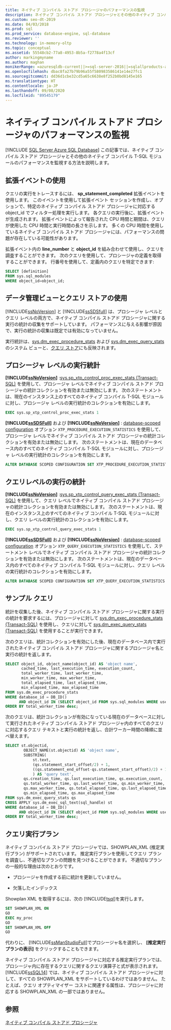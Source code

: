 ```yaml
---
title: ネイティブ コンパイル ストアド プロシージャのパフォーマンスの監視
description: ネイティブ コンパイル ストアド プロシージャとその他のネイティブ コンパイル T-SQL モジュールのパフォーマンスを監視する方法を説明します。
ms.custom: seo-dt-2019
ms.date: 04/03/2018
ms.prod: sql
ms.prod_service: database-engine, sql-database
ms.reviewer: ''
ms.technology: in-memory-oltp
ms.topic: conceptual
ms.assetid: 55548cb2-77a8-4953-8b5a-f2778a4f13cf
author: markingmyname
ms.author: maghan
monikerRange: =azuresqldb-current||>=sql-server-2016||=sqlallproducts-allversions||>=sql-server-linux-2017||=azuresqldb-mi-current
ms.openlocfilehash: dbac8fa27b79b96a55f580983586141e14e27fc1
ms.sourcegitcommit: dd36d1cbe32cd5a65c6638e8f252b0bd8145e165
ms.translationtype: HT
ms.contentlocale: ja-JP
ms.lasthandoff: 09/08/2020
ms.locfileid: "89545179"
---
```

# <a name="monitoring-performance-of-natively-compiled-stored-procedures"></a>ネイティブ コンパイル ストアド プロシージャのパフォーマンスの監視

[!INCLUDE [SQL Server Azure SQL Database](../../includes/applies-to-version/sql-asdb.md)]
  この記事では、ネイティブ コンパイル ストアド プロシージャとその他のネイティブ コンパイル T-SQL モジュールのパフォーマンスを監視する方法を説明します。  
  
## <a name="using-extended-events"></a>拡張イベントの使用  
 クエリの実行をトレースするには、 **sp_statement_completed** 拡張イベントを使用します。 このイベントを使用して拡張イベント セッションを作成し、オプションで、特定のネイティブ コンパイル ストアド プロシージャに対応する object_id でフィルター処理を実行します。 各クエリの実行後に、拡張イベントが生成されます。 拡張イベントによって報告された CPU 時間と期間は、クエリが使用した CPU 時間と実行時間の長さを示します。 多くの CPU 時間を使用しているネイティブ コンパイル ストアド プロシージャには、パフォーマンスの問題が存在している可能性があります。  
  
拡張イベント内の **line_number** と **object_id** を組み合わせて使用し、クエリを調査することができます。 次のクエリを使用して、プロシージャの定義を取得することができます。 行番号を使用して、定義内のクエリを特定できます:  
  
```sql  
SELECT [definition]
FROM sys.sql_modules
WHERE object_id=object_id;
```  
    
## <a name="using-data-management-views-and-query-store"></a>データ管理ビューとクエリ ストアの使用
 [!INCLUDE[ssNoVersion](../../includes/ssnoversion-md.md)] と [!INCLUDE[ssSDSfull](../../includes/sssdsfull-md.md)] は、プロシージャ レベルとクエリ レベルの両方で、ネイティブ コンパイル ストアド プロシージャに関する実行の統計の収集をサポートしています。 パフォーマンスに与える影響が原因で、実行の統計の収集は既定では有効になっていません。  

実行統計は、[sys.dm_exec_procedure_stats](../../relational-databases/system-dynamic-management-views/sys-dm-exec-procedure-stats-transact-sql.md) および [sys.dm_exec_query_stats](../../relational-databases/system-dynamic-management-views/sys-dm-exec-query-stats-transact-sql.md) のシステム ビューと、[クエリ ストア](../../relational-databases/performance/monitoring-performance-by-using-the-query-store.md)にも反映されます。

## <a name="procedure-level-execution-statistics"></a>プロシージャ レベルの実行統計

**[!INCLUDE[ssNoVersion](../../includes/ssnoversion-md.md)]** :[sys.sp_xtp_control_proc_exec_stats &#40;Transact-SQL&#41;](../../relational-databases/system-stored-procedures/sys-sp-xtp-control-proc-exec-stats-transact-sql.md) を使用して、プロシージャ レベルでネイティブ コンパイル ストアド プロシージャの統計コレクションを有効または無効にします。  次のステートメントは、現在のインスタンス上のすべてのネイティブ コンパイル T-SQL モジュールに対し、プロシージャ レベルの実行統計のコレクションを有効にします。

```sql
EXEC sys.sp_xtp_control_proc_exec_stats 1
```

**[!INCLUDE[ssSDSFull](../../includes/sssdsfull-md.md)]** および **[!INCLUDE[ssNoVersion](../../includes/ssnoversion-md.md)]** : [database-scoped configuration](../../t-sql/statements/alter-database-scoped-configuration-transact-sql.md) オプション `XTP_PROCEDURE_EXECUTION_STATISTICS` を使用して、プロシージャ レベルでネイティブ コンパイル ストアド プロシージャの統計コレクションを有効または無効にします。 次のステートメントは、現在のデータベース内のすべてのネイティブ コンパイル T-SQL モジュールに対し、プロシージャ レベルの実行統計のコレクションを有効にします。

```sql
ALTER DATABASE SCOPED CONFIGURATION SET XTP_PROCEDURE_EXECUTION_STATISTICS = ON;
```

## <a name="query-level-execution-statistics"></a>クエリレベルの実行の統計

**[!INCLUDE[ssNoVersion](../../includes/ssnoversion-md.md)]** :[sys.sp_xtp_control_query_exec_stats &#40;Transact-SQL&#41;](../../relational-databases/system-stored-procedures/sys-sp-xtp-control-query-exec-stats-transact-sql.md) を使用して、クエリ レベルでネイティブ コンパイル ストアド プロシージャの統計コレクションを有効または無効にします。  次のステートメントは、現在のインスタンス上のすべてのネイティブ コンパイル T-SQL モジュールに対し、クエリ レベルの実行統計のコレクションを有効にします。

```sql
EXEC sys.sp_xtp_control_query_exec_stats 1
```

**[!INCLUDE[ssSDSFull](../../includes/sssdsfull-md.md)]** および **[!INCLUDE[ssNoVersion](../../includes/ssnoversion-md.md)]** : [database-scoped configuration](../../t-sql/statements/alter-database-scoped-configuration-transact-sql.md) オプション `XTP_QUERY_EXECUTION_STATISTICS` を使用して、ステートメント レベルでネイティブ コンパイル ストアド プロシージャの統計コレクションを有効または無効にします。 次のステートメントは、現在のデータベース内のすべてのネイティブ コンパイル T-SQL モジュールに対し、クエリ レベルの実行統計のコレクションを有効にします。

```sql
ALTER DATABASE SCOPED CONFIGURATION SET XTP_QUERY_EXECUTION_STATISTICS = ON;
```

## <a name="sample-queries"></a>サンプル クエリ

 統計を収集した後、ネイティブ コンパイル ストアド プロシージャに関する実行の統計を要求するには、プロシージャに対して [sys.dm_exec_procedure_stats &#40;Transact-SQL&#41;](../../relational-databases/system-dynamic-management-views/sys-dm-exec-procedure-stats-transact-sql.md) を使用し、クエリに対して [sys.dm_exec_query_stats &#40;Transact-SQL&#41;](../../relational-databases/system-dynamic-management-views/sys-dm-exec-query-stats-transact-sql.md) を使用することが実行できます。  
 
  
 次のクエリは、統計コレクションを有効にした後、現在のデータベース内で実行されたネイティブ コンパイル ストアド プロシージャに関するプロシージャ名と実行の統計を返します。  

```sql
SELECT object_id, object_name(object_id) AS 'object name',
       cached_time, last_execution_time, execution_count,
       total_worker_time, last_worker_time,
       min_worker_time, max_worker_time,
       total_elapsed_time, last_elapsed_time,
       min_elapsed_time, max_elapsed_time
FROM sys.dm_exec_procedure_stats
WHERE database_id = DB_ID()
      AND object_id IN (SELECT object_id FROM sys.sql_modules WHERE uses_native_compilation = 1)
ORDER BY total_worker_time desc;
```

次のクエリは、統計コレクションが有効になっている現在のデータベースに対して実行されたネイティブ コンパイル ストアド プロシージャ内のすべてのクエリに対応するクエリ テキストと実行の統計を返し、合計ワーカー時間の降順に並べ替えます。  

```sql
SELECT st.objectid,
        OBJECT_NAME(st.objectid) AS 'object name',
        SUBSTRING(
            st.text,
            (qs.statement_start_offset/2) + 1,
            ((qs.statement_end_offset-qs.statement_start_offset)/2) + 1
            ) AS 'query text',
        qs.creation_time, qs.last_execution_time, qs.execution_count,
        qs.total_worker_time, qs.last_worker_time, qs.min_worker_time, 
        qs.max_worker_time, qs.total_elapsed_time, qs.last_elapsed_time,
        qs.min_elapsed_time, qs.max_elapsed_time
FROM sys.dm_exec_query_stats qs
CROSS APPLY sys.dm_exec_sql_text(sql_handle) st
WHERE database_id = DB_ID()
      AND object_id IN (SELECT object_id FROM sys.sql_modules WHERE uses_native_compilation = 1)
ORDER BY total_worker_time desc;
```

## <a name="query-execution-plans"></a>クエリ実行プラン

 ネイティブ コンパイル ストアド プロシージャでは、SHOWPLAN_XML (推定実行プラン) がサポートされています。 推定実行プランを使用してクエリ プランを調査し、不適切なプランの問題を見つけることができます。 不適切なプランの一般的な理由は次のとおりです。  
  
-   プロシージャを作成する前に統計を更新していません。  
  
-   欠落したインデックス  
  
 Showplan XML を取得するには、次の [!INCLUDE[tsql](../../includes/tsql-md.md)]を実行します。  
  
```sql  
SET SHOWPLAN_XML ON  
GO  
EXEC my_proc   
GO  
SET SHOWPLAN_XML OFF  
GO  
```  
  
 代わりに、 [!INCLUDE[ssManStudioFull](../../includes/ssmanstudiofull-md.md)]でプロシージャ名を選択し、 **[推定実行プランの表示]** をクリックすることもできます。  
  
 ネイティブ コンパイル ストアド プロシージャに対応する推定実行プランでは、プロシージャ内に存在するクエリに関するクエリ演算子と式が表示されます。 [!INCLUDE[ssSQL14](../../includes/sssql14-md.md)] では、ネイティブ コンパイル ストアド プロシージャに対して、すべての SHOWPLAN_XML をサポートしているわけではありません。 たとえば、クエリ オプティマイザー コストに関連する属性は、プロシージャに対応する SHOWPLAN_XML の一部ではありません。  
  
## <a name="see-also"></a>参照  
 [ネイティブ コンパイル ストアド プロシージャ](../../relational-databases/in-memory-oltp/natively-compiled-stored-procedures.md)  
  
  
